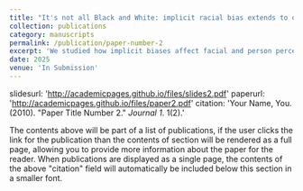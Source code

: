 ```yaml
---
title: "It's not all Black and White: implicit racial bias extends to other races as well"
collection: publications
category: manuscripts
permalink: /publication/paper-number-2
excerpt: 'We studied how implicit biases affect facial and person perception. The Black-White IAT extends to other non-white races as well, suggesting results may be more indicative of a White/non-White relationship.'
date: 2025
venue: 'In Submission'
---
```


slidesurl: 'http://academicpages.github.io/files/slides2.pdf'
paperurl: 'http://academicpages.github.io/files/paper2.pdf'
citation: 'Your Name, You. (2010). &quot;Paper Title Number 2.&quot; <i>Journal 1</i>. 1(2).'

The contents above will be part of a list of publications, if the user clicks the link for the publication than the contents of section will be rendered as a full page, allowing you to provide more information about the paper for the reader. When publications are displayed as a single page, the contents of the above "citation" field will automatically be included below this section in a smaller font.

